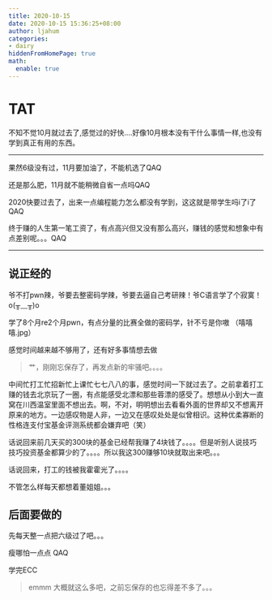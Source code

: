 ```yaml
---
title: 2020-10-15
date: 2020-10-15 15:36:25+08:00
author: ljahum 
categories: 
- dairy
hiddenFromHomePage: true
math:
  enable: true
---
```






# TAT


不知不觉10月就过去了,感觉过的好快....好像10月根本没有干什么事情一样,也没有学到真正有用的东西。

***

果然6级没有过，11月要加油了，不能机选了QAQ

还是那么肥，11月就不能稍微自省一点吗QAQ

2020快要过去了，出来一点编程能力怎么都没有学到，这这就是带学生吗i了i了QAQ

终于赚的人生第一笔工资了，有点高兴但又没有那么高兴，赚钱的感觉和想象中有点差别呢。。。QAQ

***

说正经的
---

爷不打pwn辣，爷要去整密码学辣，爷要去逼自己考研辣！爷C语言学了个寂寞！o(╥﹏╥)o

学了8个月re2个月pwn，有点分量的比赛全做的密码学，针不亏是你嗷 （嘻嘻嘻.jpg）

感觉时间越来越不够用了，还有好多事情想去做

> 艹，刚刚忘保存了，再发点新的牢骚吧。。。。

中间忙打工忙招新忙上课忙七七八八的事，感觉时间一下就过去了。之前拿着打工赚的钱去北京玩了一圈，有点能感受北漂和那些蓉漂的感受了。想想从小到大一直窝在川西温室里面不想出去。啊，不对，明明想出去看看外面的世界却又不想离开原来的地方。一边感叹物是人非，一边又在感叹处处是似曾相识。这种优柔寡断的性格连支付宝基金评测系统都会嫌弃吧（笑）

话说回来前几天买的300块的基金已经帮我赚了4块钱了。。。。但是听别人说技巧技巧投资基金都算少的了。。。。所以我这300赚够10块就取出来吧。。。

话说回来，打工的钱被我霍霍光了。。。。

不管怎么样每天都想着董姐姐。。。

后面要做的
---
先每天整一点把六级过了吧。。。

瘦哪怕一点点 QAQ

学完ECC

> emmm 大概就这么多吧，之前忘保存的也忘得差不多了。。。